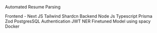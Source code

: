 Automated Resume Parsing

Frontend - Next JS Tailwind Shardcn
Backend Node Js Typescript Prisma Zod PostgresSQL
Authentication JWT 
NER Finetuned Model using spacy
Docker